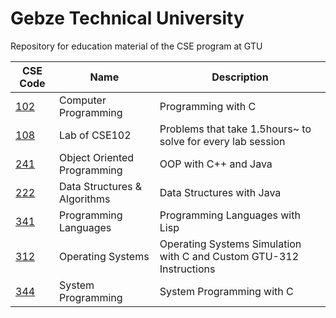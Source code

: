 # Gebze Technical University

Repository for education material of the CSE program at GTU

CSE Code  | Name | Description
------------- | ------------- | ------------- 
[102](https://github.com/TalhaMemisoglu/gtu_homeworks/tree/main/CSE102-2023)  | Computer Programming | Programming with C 
[108](https://github.com/TalhaMemisoglu/gtu_homeworks/tree/main/CSE108-2023)  | Lab of CSE102 | Problems that take 1.5hours~ to solve for every lab session
[241](https://github.com/TalhaMemisoglu/gtu_homeworks/tree/main/CSE241-2023)  | Object Oriented Programming | OOP with C++ and Java
[222](https://github.com/TalhaMemisoglu/gtu_homeworks/tree/main/CSE222-2024)  | Data Structures & Algorithms | Data Structures with Java 
[341](https://github.com/TalhaMemisoglu/gtu_homeworks/tree/main/CSE341-2024)  | Programming Languages | Programming Languages with Lisp
[312](https://github.com/TalhaMemisoglu/gtu_homeworks/tree/main/CSE312-2025)  | Operating Systems | Operating Systems Simulation with C and Custom GTU-312 Instructions
[344](https://github.com/TalhaMemisoglu/gtu_homeworks/tree/main/CSE344-2025)  | System Programming | System Programming with C
